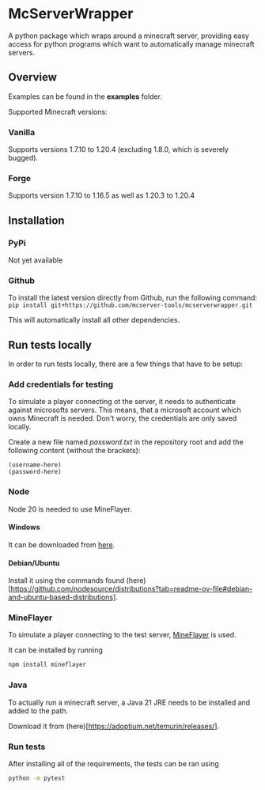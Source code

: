 # McServerWrapper

A python package which wraps around a minecraft server, providing easy access for python programs which want to automatically manage minecraft servers.

## Overview

Examples can be found in the **examples** folder.

Supported Minecraft versions:

### Vanilla

Supports versions 1.7.10 to 1.20.4 (excluding 1.8.0, which is severely bugged).

### Forge

Supports version 1.7.10 to 1.16.5 as well as 1.20.3 to 1.20.4

## Installation

### PyPi

Not yet available

### Github

To install the latest version directly from Github, run the following command:
```pip install git+https://github.com/mcserver-tools/mcserverwrapper.git```

This will automatically install all other dependencies.

## Run tests locally

In order to run tests locally, there are a few things that have to be setup:

### Add credentials for testing

To simulate a player connecting ot the server, it needs to authenticate against microsofts servers. This means, that a microsoft account which owns Minecraft is needed. Don't worry, the credentials are only saved locally.

Create a new file named *password.txt* in the repository root and add the following content (without the brackets):
```
(username-here)
(password-here)
```

### Node

Node 20 is needed to use MineFlayer.

#### Windows

It can be downloaded from [here](https://nodejs.org/en/download).

#### Debian/Ubuntu

Install it using the commands found (here)[https://github.com/nodesource/distributions?tab=readme-ov-file#debian-and-ubuntu-based-distributions].

### MineFlayer

To simulate a player connecting to the test server, [MineFlayer](https://github.com/PrismarineJS/mineflayer) is used.

It can be installed by running
```bash
npm install mineflayer
```

### Java

To actually run a minecraft server, a Java 21 JRE needs to be installed and added to the path.

Download it from (here)[https://adoptium.net/temurin/releases/].

### Run tests

After installing all of the requirements, the tests can be ran using
```bash
python -m pytest
```
